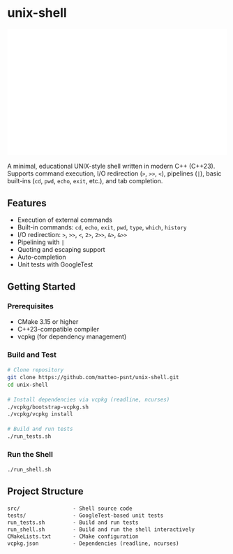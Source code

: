 # unix-shell

![shell demo](./docs/shell-demo.svg)

A minimal, educational UNIX-style shell written in modern C++ (C++23).
Supports command execution, I/O redirection (`>`, `>>`, `<`), pipelines (`|`), basic built-ins (`cd`, `pwd`, `echo`, `exit`, etc.), and tab completion.

## Features

* Execution of external commands
* Built-in commands: `cd`, `echo`, `exit`, `pwd`, `type`, `which`, `history`
* I/O redirection: `>`, `>>`, `<`, `2>`, `2>>`, `&>`, `&>>`
* Pipelining with `|`
* Quoting and escaping support
* Auto-completion
* Unit tests with GoogleTest

## Getting Started

### Prerequisites

* CMake 3.15 or higher
* C++23-compatible compiler
* vcpkg (for dependency management)

### Build and Test

```bash
# Clone repository
git clone https://github.com/matteo-psnt/unix-shell.git
cd unix-shell

# Install dependencies via vcpkg (readline, ncurses)
./vcpkg/bootstrap-vcpkg.sh
./vcpkg/vcpkg install

# Build and run tests
./run_tests.sh
```

### Run the Shell

```bash
./run_shell.sh
```

## Project Structure

```plain
src/                 - Shell source code
tests/               - GoogleTest-based unit tests
run_tests.sh         - Build and run tests
run_shell.sh         - Build and run the shell interactively
CMakeLists.txt       - CMake configuration
vcpkg.json           - Dependencies (readline, ncurses)
```
